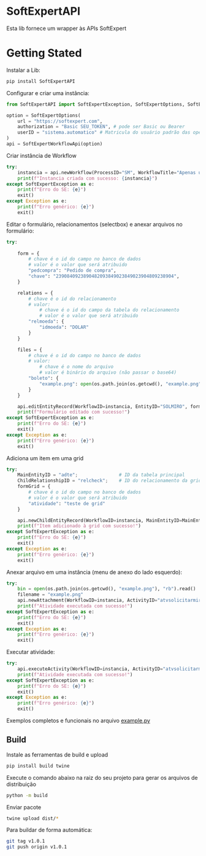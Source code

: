 # SoftExpertAPI
Esta lib fornece um wrapper às APIs SoftExpert  

# Getting Stated
Instalar a Lib:
``` bash
pip install SoftExpertAPI
```

Configurar e criar uma instância:
``` python
from SoftExpertAPI import SoftExpertException, SoftExpertOptions, SoftExpertWorkflowApi

option = SoftExpertOptions(
    url = "https://softexpert.com",
    authorization = "Basic SEU_TOKEN", # pode ser Basic ou Bearer
    userID = "sistema.automatico" # Matricula do usuário padrão das operações. Pode ser informado usuário diferente em cada endpoint chamado
)
api = SoftExpertWorkflowApi(option)
```

Criar instância de Workflow
``` python
try:
    instancia = api.newWorkflow(ProcessID="SM", WorkflowTitle="Apenas um teste")
    print(f"Instancia criada com sucesso: {instancia}")
except SoftExpertException as e:
    print(f"Erro do SE: {e}")
    exit()
except Exception as e:
    print(f"Erro genérico: {e}")
    exit()
```

Editar o formulário, relacionamentos (selectbox) e anexar arquivos no formulário:
``` python
try:
    
    form = {
        # chave é o id do campo no banco de dados
        # valor é o valor que será atribuido
        "pedcompra": "Pedido de compra",
        "chave": "2390840923890482093849023849023904809238904",
    }

    relations = {
        # chave é o id do relacionamento
        # valor:
            # chave é o id do campo da tabela do relacionamento
            # valor é o valor que será atribuido
        "relmoeda": {
            "idmoeda": "DOLAR"
        }
    }

    files = {
        # chave é o id do campo no banco de dados
        # valor:
            # chave é o nome do arquivo
            # valor é binário do arquivo (não passar o base64)
        "boleto": {
            "example.png": open(os.path.join(os.getcwd(), "example.png"), "rb").read()
        }
    }

    api.editEntityRecord(WorkflowID=instancia, EntityID="SOLMIRO", form=form, relationship=relations, files=files)
    print(f"Formulário editado com sucesso!")
except SoftExpertException as e:
    print(f"Erro do SE: {e}")
    exit()
except Exception as e:
    print(f"Erro genérico: {e}")
    exit()
```

Adiciona um item em uma grid
``` python
try:
    MainEntityID = "adte";               # ID da tabela principal
    ChildRelationshipID = "relcheck";    # ID do relacionamento da grid
    formGrid = {
        # chave é o id do campo no banco de dados
        # valor é o valor que será atribuido
        "atividade": "teste de grid"
    }

    api.newChildEntityRecord(WorkflowID=instancia, MainEntityID=MainEntityID, ChildRelationshipID=ChildRelationshipID, FormGrid=formGrid)
    print(f"Item adicionado à grid com sucesso!")
except SoftExpertException as e:
    print(f"Erro do SE: {e}")
    exit()
except Exception as e:
    print(f"Erro genérico: {e}")
    exit()
```

Anexar arquivo em uma instância (menu de anexo do lado esquerdo):
``` python
try:
    bin = open(os.path.join(os.getcwd(), "example.png"), "rb").read()
    filename = "example.png"
    api.newAttachment(WorkflowID=instancia, ActivityID="atvsolicitarmiro", FileName="example.png", FileContent=bin)
    print(f"Atividade executada com sucesso!")
except SoftExpertException as e:
    print(f"Erro do SE: {e}")
    exit()
except Exception as e:
    print(f"Erro genérico: {e}")
    exit()
```


Executar atividade:
``` python
try:
    api.executeActivity(WorkflowID=instancia, ActivityID="atvsolicitarmiro", ActionSequence=1)
    print(f"Atividade executada com sucesso!")
except SoftExpertException as e:
    print(f"Erro do SE: {e}")
    exit()
except Exception as e:
    print(f"Erro genérico: {e}")
    exit()
```


Exemplos completos e funcionais no arquivo [example.py](example.py)


## Build

Instale as ferramentas de build e upload
```bash
pip install build twine
```

Execute o comando abaixo na raiz do seu projeto para gerar os arquivos de distribuição
```bash
python -m build
```

Enviar pacote
```bash
twine upload dist/*
```

Para buildar de forma automática:
```bash
git tag v1.0.1
git push origin v1.0.1
```


